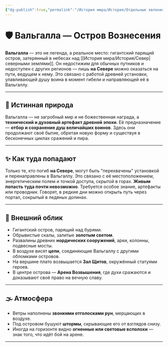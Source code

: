 ```yaml
---
{"dg-publish":true,"permalink":"/История мира/История/Отдельные явления и события/Вальгалла/","tags":["место","север","легенда","локация"],"noteIcon":"","created":"2025-08-21T13:47:28.593+03:00","updated":"2025-07-29T23:40:22.603+03:00"}
---
```



# 🛡️ Вальгалла — Остров Вознесения

**Вальгалла** — это не легенда, а реальное место: гигантский парящий остров, затерянный в небесах над [[История мира/История/Север\|северными землями]]. Он недостижим для обычных путников и недоступен с других регионов — лишь **на Севере** можно оказаться на пути, ведущем к нему. Это связано с работой древней установки, улавливающей душу воина в момент гибели и направляющей её в Вальгаллу. 

---
## 🌌 Истинная природа

Вальгалла — не загробный мир и не божественная награда, а **технический и духовный артефакт древней эпохи**. Её предназначение — **отбор и сохранение душ величайших воинов**. Здесь они продолжают своё бытие, обретая новую форму и существуя в бесконечных циклах сражений и пира.

---
## ✨ Как туда попадают

Только те, кто погиб **на Севере**, могут быть "перехвачены" установкой и перенаправлены в Вальгаллу. Это связано с её местоположением, энергетическим полем и точкой доступа, скрытой в горах.
**Живым попасть туда почти невозможно**. Требуется особое знание, артефакты или проводник. Говорят, в редкие дни можно открыть путь через портал, сокрытый в ледяных долинах.

---
## 🏰 Внешний облик

- Гигантский остров, парящий над бурями.
- Обрывистые скалы, залитые **золотым светом**.
- Развалины древних **нордических сооружений**, арки, колонны, подвесные мосты.
- В воздухе висят **цепи**, соединяющие Вальгаллу с другими обломками островов.
- На вершине плато возвышается **Зал Щитов**, окружённый статуями героев.
- В центре острова — **Арена Возвышения**, где духи сражаются и доказывают своё право на вечную славу.

---
## 🌫 Атмосфера

- Ветры наполнены **звонкими отголосками рун**, мерцающих в воздухе.
- Под островом бушуют **штормы**, скрывающие его от взглядов снизу.
- Иногда на горизонте видно **огненные или световые всполохи** — знак того, что идёт бой на арене.

---